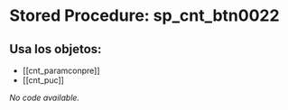 # Stored Procedure: sp_cnt_btn0022

## Usa los objetos:
- [[cnt_paramconpre]]
- [[cnt_puc]]

*No code available.*
